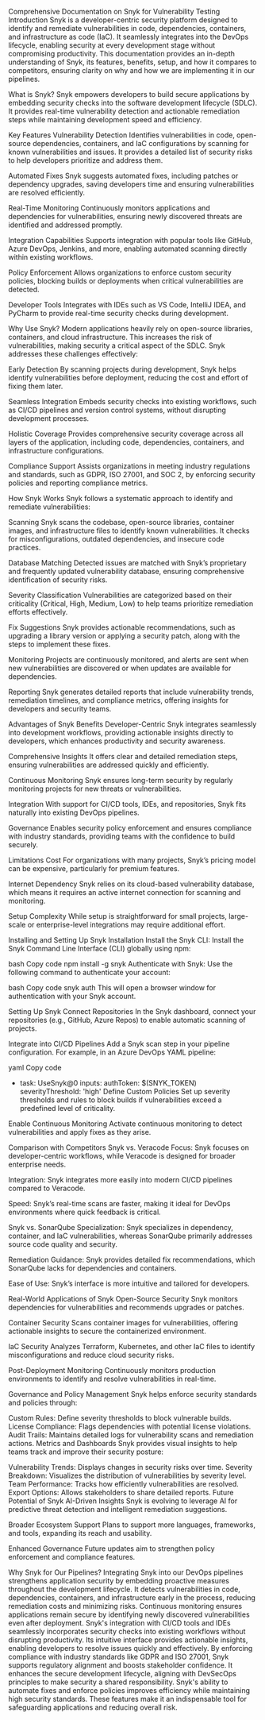 Comprehensive Documentation on Snyk for Vulnerability Testing
Introduction
Snyk is a developer-centric security platform designed to identify and remediate vulnerabilities in code, dependencies, containers, and infrastructure as code (IaC). It seamlessly integrates into the DevOps lifecycle, enabling security at every development stage without compromising productivity. This documentation provides an in-depth understanding of Snyk, its features, benefits, setup, and how it compares to competitors, ensuring clarity on why and how we are implementing it in our pipelines.

What is Snyk?
Snyk empowers developers to build secure applications by embedding security checks into the software development lifecycle (SDLC). It provides real-time vulnerability detection and actionable remediation steps while maintaining development speed and efficiency.

Key Features
Vulnerability Detection
Identifies vulnerabilities in code, open-source dependencies, containers, and IaC configurations by scanning for known vulnerabilities and issues. It provides a detailed list of security risks to help developers prioritize and address them.

Automated Fixes
Snyk suggests automated fixes, including patches or dependency upgrades, saving developers time and ensuring vulnerabilities are resolved efficiently.

Real-Time Monitoring
Continuously monitors applications and dependencies for vulnerabilities, ensuring newly discovered threats are identified and addressed promptly.

Integration Capabilities
Supports integration with popular tools like GitHub, Azure DevOps, Jenkins, and more, enabling automated scanning directly within existing workflows.

Policy Enforcement
Allows organizations to enforce custom security policies, blocking builds or deployments when critical vulnerabilities are detected.

Developer Tools
Integrates with IDEs such as VS Code, IntelliJ IDEA, and PyCharm to provide real-time security checks during development.

Why Use Snyk?
Modern applications heavily rely on open-source libraries, containers, and cloud infrastructure. This increases the risk of vulnerabilities, making security a critical aspect of the SDLC. Snyk addresses these challenges effectively:

Early Detection
By scanning projects during development, Snyk helps identify vulnerabilities before deployment, reducing the cost and effort of fixing them later.

Seamless Integration
Embeds security checks into existing workflows, such as CI/CD pipelines and version control systems, without disrupting development processes.

Holistic Coverage
Provides comprehensive security coverage across all layers of the application, including code, dependencies, containers, and infrastructure configurations.

Compliance Support
Assists organizations in meeting industry regulations and standards, such as GDPR, ISO 27001, and SOC 2, by enforcing security policies and reporting compliance metrics.

How Snyk Works
Snyk follows a systematic approach to identify and remediate vulnerabilities:

Scanning
Snyk scans the codebase, open-source libraries, container images, and infrastructure files to identify known vulnerabilities. It checks for misconfigurations, outdated dependencies, and insecure code practices.

Database Matching
Detected issues are matched with Snyk’s proprietary and frequently updated vulnerability database, ensuring comprehensive identification of security risks.

Severity Classification
Vulnerabilities are categorized based on their criticality (Critical, High, Medium, Low) to help teams prioritize remediation efforts effectively.

Fix Suggestions
Snyk provides actionable recommendations, such as upgrading a library version or applying a security patch, along with the steps to implement these fixes.

Monitoring
Projects are continuously monitored, and alerts are sent when new vulnerabilities are discovered or when updates are available for dependencies.

Reporting
Snyk generates detailed reports that include vulnerability trends, remediation timelines, and compliance metrics, offering insights for developers and security teams.

Advantages of Snyk
Benefits
Developer-Centric
Snyk integrates seamlessly into development workflows, providing actionable insights directly to developers, which enhances productivity and security awareness.

Comprehensive Insights
It offers clear and detailed remediation steps, ensuring vulnerabilities are addressed quickly and efficiently.

Continuous Monitoring
Snyk ensures long-term security by regularly monitoring projects for new threats or vulnerabilities.

Integration
With support for CI/CD tools, IDEs, and repositories, Snyk fits naturally into existing DevOps pipelines.

Governance
Enables security policy enforcement and ensures compliance with industry standards, providing teams with the confidence to build securely.

Limitations
Cost
For organizations with many projects, Snyk’s pricing model can be expensive, particularly for premium features.

Internet Dependency
Snyk relies on its cloud-based vulnerability database, which means it requires an active internet connection for scanning and monitoring.

Setup Complexity
While setup is straightforward for small projects, large-scale or enterprise-level integrations may require additional effort.

Installing and Setting Up Snyk
Installation
Install the Snyk CLI:
Install the Snyk Command Line Interface (CLI) globally using npm:

bash
Copy code
npm install -g snyk
Authenticate with Snyk:
Use the following command to authenticate your account:

bash
Copy code
snyk auth
This will open a browser window for authentication with your Snyk account.

Setting Up Snyk
Connect Repositories
In the Snyk dashboard, connect your repositories (e.g., GitHub, Azure Repos) to enable automatic scanning of projects.

Integrate into CI/CD Pipelines
Add a Snyk scan step in your pipeline configuration. For example, in an Azure DevOps YAML pipeline:

yaml
Copy code
- task: UseSnyk@0
  inputs:
    authToken: $(SNYK_TOKEN)
    severityThreshold: 'high'
Define Custom Policies
Set up severity thresholds and rules to block builds if vulnerabilities exceed a predefined level of criticality.

Enable Continuous Monitoring
Activate continuous monitoring to detect vulnerabilities and apply fixes as they arise.

Comparison with Competitors
Snyk vs. Veracode
Focus:
Snyk focuses on developer-centric workflows, while Veracode is designed for broader enterprise needs.

Integration:
Snyk integrates more easily into modern CI/CD pipelines compared to Veracode.

Speed:
Snyk’s real-time scans are faster, making it ideal for DevOps environments where quick feedback is critical.

Snyk vs. SonarQube
Specialization:
Snyk specializes in dependency, container, and IaC vulnerabilities, whereas SonarQube primarily addresses source code quality and security.

Remediation Guidance:
Snyk provides detailed fix recommendations, which SonarQube lacks for dependencies and containers.

Ease of Use:
Snyk’s interface is more intuitive and tailored for developers.

Real-World Applications of Snyk
Open-Source Security
Snyk monitors dependencies for vulnerabilities and recommends upgrades or patches.

Container Security
Scans container images for vulnerabilities, offering actionable insights to secure the containerized environment.

IaC Security
Analyzes Terraform, Kubernetes, and other IaC files to identify misconfigurations and reduce cloud security risks.

Post-Deployment Monitoring
Continuously monitors production environments to identify and resolve vulnerabilities in real-time.

Governance and Policy Management
Snyk helps enforce security standards and policies through:

Custom Rules: Define severity thresholds to block vulnerable builds.
License Compliance: Flags dependencies with potential license violations.
Audit Trails: Maintains detailed logs for vulnerability scans and remediation actions.
Metrics and Dashboards
Snyk provides visual insights to help teams track and improve their security posture:

Vulnerability Trends: Displays changes in security risks over time.
Severity Breakdown: Visualizes the distribution of vulnerabilities by severity level.
Team Performance: Tracks how efficiently vulnerabilities are resolved.
Export Options: Allows stakeholders to share detailed reports.
Future Potential of Snyk
AI-Driven Insights
Snyk is evolving to leverage AI for predictive threat detection and intelligent remediation suggestions.

Broader Ecosystem Support
Plans to support more languages, frameworks, and tools, expanding its reach and usability.

Enhanced Governance
Future updates aim to strengthen policy enforcement and compliance features.

Why Snyk for Our Pipelines?
Integrating Snyk into our DevOps pipelines strengthens application security by embedding proactive measures throughout the development lifecycle. It detects vulnerabilities in code, dependencies, containers, and infrastructure early in the process, reducing remediation costs and minimizing risks. Continuous monitoring ensures applications remain secure by identifying newly discovered vulnerabilities even after deployment. Snyk's integration with CI/CD tools and IDEs seamlessly incorporates security checks into existing workflows without disrupting productivity. Its intuitive interface provides actionable insights, enabling developers to resolve issues quickly and effectively. By enforcing compliance with industry standards like GDPR and ISO 27001, Snyk supports regulatory alignment and boosts stakeholder confidence. It enhances the secure development lifecycle, aligning with DevSecOps principles to make security a shared responsibility. Snyk's ability to automate fixes and enforce policies improves efficiency while maintaining high security standards. These features make it an indispensable tool for safeguarding applications and reducing overall risk.
